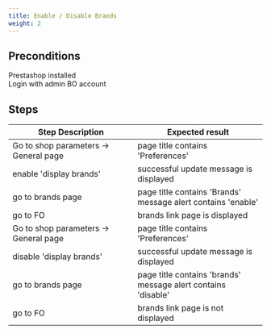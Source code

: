 ```yaml
---
title: Enable / Disable Brands
weight: 2
---
```


## Preconditions

Prestashop installed\
Login with admin BO account
## Steps
| Step Description | Expected result |
| ----- | ----- |
| Go to shop parameters -> General page | page title contains 'Preferences' |
| enable 'display brands' | successful update message is displayed |
| go to brands page | page title contains 'Brands'<br>message alert contains 'enable' |
| go to FO | brands link page is displayed |
| Go to shop parameters -> General page | page title contains 'Preferences' |
| disable 'display brands' | successful update message is displayed |
| go to brands page | page title contains 'brands'<br>message alert contains 'disable' |
| go to FO | brands link page is not displayed |
